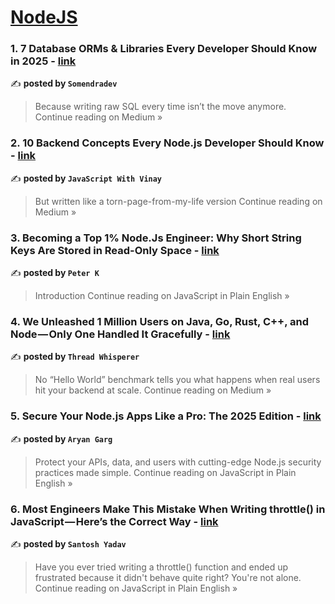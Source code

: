 
<h1><a href=https://medium.com/tag/nodejs/recommended target="_blank" rel="noopener noreferrer">NodeJS</a></h1>
<h3>1. 7 Database ORMs & Libraries Every Developer Should Know in 2025 - <a href="https://medium.com/@somendradev23/7-database-orms-libraries-every-developer-should-know-in-2025-bfaf2a015a8f?source=rss------nodejs-5" target="_blank" rel="noopener noreferrer">link</a></h3>

✍️ **posted by `Somendradev`**

<blockquote>Because writing raw SQL every time isn’t the move anymore.
Continue reading on Medium »</blockquote>

<h3>2. 10 Backend Concepts Every Node.js Developer Should Know - <a href="https://medium.com/@javaScriptwithvinay/10-backend-concepts-every-node-js-developer-should-know-7c7a6b76ce98?source=rss------nodejs-5" target="_blank" rel="noopener noreferrer">link</a></h3>

✍️ **posted by `JavaScript With Vinay`**

<blockquote>But written like a torn-page-from-my-life version
Continue reading on Medium »</blockquote>

<h3>3. Becoming a Top 1% Node.Js Engineer: Why Short String Keys Are Stored in Read-Only Space - <a href="https://javascript.plainenglish.io/becoming-a-top-1-node-js-engineer-why-short-string-keys-are-stored-in-read-only-space-580fb6aa1db9?source=rss------nodejs-5" target="_blank" rel="noopener noreferrer">link</a></h3>

✍️ **posted by `Peter K`**

<blockquote>Introduction
Continue reading on JavaScript in Plain English »</blockquote>

<h3>4. We Unleashed 1 Million Users on Java, Go, Rust, C++, and Node — Only One Handled It Gracefully - <a href="https://medium.com/@maahisoft20/we-unleashed-1-million-users-on-java-go-rust-c-and-node-only-one-handled-it-gracefully-e447561044db?source=rss------nodejs-5" target="_blank" rel="noopener noreferrer">link</a></h3>

✍️ **posted by `Thread Whisperer`**

<blockquote>No “Hello World” benchmark tells you what happens when real users hit your backend at scale.
Continue reading on Medium »</blockquote>

<h3>5. Secure Your Node.js Apps Like a Pro: The 2025 Edition - <a href="https://javascript.plainenglish.io/secure-your-node-js-apps-like-a-pro-the-2025-edition-94c23145b4e8?source=rss------nodejs-5" target="_blank" rel="noopener noreferrer">link</a></h3>

✍️ **posted by `Aryan Garg`**

<blockquote>Protect your APIs, data, and users with cutting-edge Node.js security practices made simple.
Continue reading on JavaScript in Plain English »</blockquote>

<h3>6.  Most Engineers Make This Mistake When Writing throttle() in JavaScript — Here’s the Correct Way - <a href="https://javascript.plainenglish.io/most-engineers-make-this-mistake-when-writing-throttle-in-javascript-heres-the-correct-way-2931ee0a6ac5?source=rss------nodejs-5" target="_blank" rel="noopener noreferrer">link</a></h3>

✍️ **posted by `Santosh Yadav`**

<blockquote>Have you ever tried writing a throttle() function and ended up frustrated because it didn't behave quite right? You're not alone.
Continue reading on JavaScript in Plain English »</blockquote>

